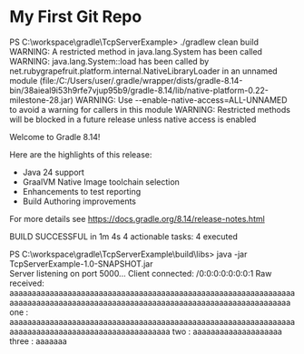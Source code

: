 ﻿# My First Git Repo

PS C:\workspace\gradle\TcpServerExample> ./gradlew clean build
WARNING: A restricted method in java.lang.System has been called
WARNING: java.lang.System::load has been called by net.rubygrapefruit.platform.internal.NativeLibraryLoader in an unnamed module (file:/C:/Users/user/.gradle/wrapper/dists/gradle-8.14-bin/38aieal9i53h9rfe7vjup95b9/gradle-8.14/lib/native-platform-0.22-milestone-28.jar)
WARNING: Use --enable-native-access=ALL-UNNAMED to avoid a warning for callers in this module
WARNING: Restricted methods will be blocked in a future release unless native access is enabled


Welcome to Gradle 8.14!

Here are the highlights of this release:
 - Java 24 support
 - GraalVM Native Image toolchain selection
 - Enhancements to test reporting
 - Build Authoring improvements

For more details see https://docs.gradle.org/8.14/release-notes.html


BUILD SUCCESSFUL in 1m 4s
4 actionable tasks: 4 executed



PS C:\workspace\gradle\TcpServerExample\build\libs> java -jar TcpServerExample-1.0-SNAPSHOT.jar           
Server listening on port 5000...
Client connected: /0:0:0:0:0:0:0:1
Raw received: aaaaaaaaaaaaaaaaaaaaaaaaaaaaaaaaaaaaaaaaaaaaaaaaaaaaaaaaaaaaaaaaaaaaaaaaaaaaaaaaaaaaaaaaaaaaaaaaaaaaaaaaaaaaaaaaaaaaaaaaaaaaaaa
one   : aaaaaaaaaaaaaaaaaaaaaaaaaaaaaaaaaaaaaaaaaaaaaaaaaaaaaaaaaaaaaaaaaaaaaaaaaaaaaaaaaaaaaaaaaaaaaaaaaaaa
two   : aaaaaaaaaaaaaaaaaaaa
three : aaaaaaa
